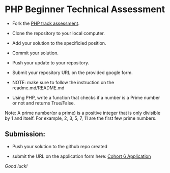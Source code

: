 # PHP Beginner Technical Assessment  

- Fork the [PHP track assessment](https://github.com/she-code-africa/php-ta).
- Clone the repository to your local computer.
- Add your solution to the specificied position.
- Commit your solution.
- Push your update to your repository.
- Submit your repository URL on the provided google form.
- NOTE: make sure to follow the instruction on the readme.md/README.md

- Using PHP, write a function that checks if a number is a Prime number or not and returns True/False.

Note: A prime number(or a prime) is a positive integer that is only divisible by 1 and itself. For example, 2, 3, 5, 7, 11 are the first few prime numbers.

## Submission: 

- Push your solution to the github repo created 

- submit the URL on the application form here: [Cohort 6 Application](http://shecodeafrica.org/events) 

*Good luck!*
